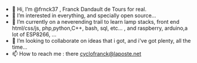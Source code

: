 - 👋 Hi, I’m @frnck37 , Franck Dandault de Tours for real.
- 👀 I’m interested in everything, and specially open source...
- 🌱 I’m currently on a neverending trail to learn lamp stacks, front end html/css/js, php,python,C++, bash, sql, etc... , and raspberry, arduino,a lot of ESP8266, ...
- 💞️ I’m looking to collaborate on ideas that i got, and i've got plenty, all the time...
- 📫 How to reach me : there cyclofranck@laposte.net

<!---
frnck37/frnck37 is a ✨ special ✨ repository because its `README.md` (this file) appears on your GitHub profile.
You can click the Preview link to take a look at your changes.
--->
